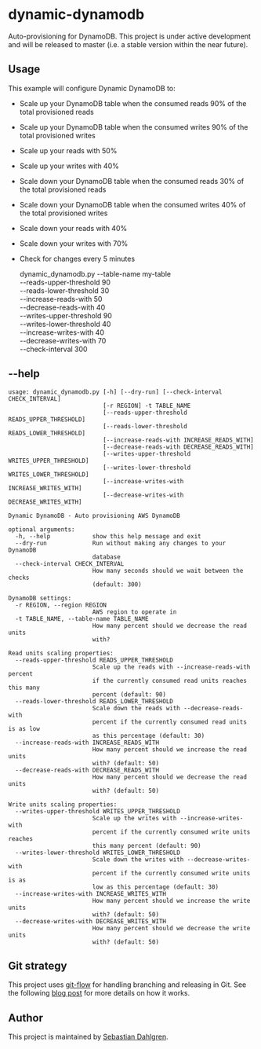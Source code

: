 dynamic-dynamodb
================

Auto-provisioning for DynamoDB. This project is under active development and will be released to master (i.e. a stable version within the near future).

Usage
-----

This example will configure Dynamic DynamoDB to:
- Scale up your DynamoDB table when the consumed reads 90% of the total provisioned reads
- Scale up your DynamoDB table when the consumed writes 90% of the total provisioned writes
- Scale up your reads with 50%
- Scale up your writes with 40%
- Scale down your DynamoDB table when the consumed reads 30% of the total provisioned reads
- Scale down your DynamoDB table when the consumed writes 40% of the total provisioned writes
- Scale down your reads with 40%
- Scale down your writes with 70%
- Check for changes every 5 minutes


    dynamic_dynamodb.py --table-name my-table \
                        --reads-upper-threshold 90 \
                        --reads-lower-threshold 30 \
                        --increase-reads-with 50 \
                        --decrease-reads-with 40 \
                        --writes-upper-threshold 90 \
                        --writes-lower-threshold 40 \
                        --increase-writes-with 40 \
                        --decrease-writes-with 70 \
                        --check-interval 300

--help
------

    usage: dynamic_dynamodb.py [-h] [--dry-run] [--check-interval CHECK_INTERVAL]
                               [-r REGION] -t TABLE_NAME
                               [--reads-upper-threshold READS_UPPER_THRESHOLD]
                               [--reads-lower-threshold READS_LOWER_THRESHOLD]
                               [--increase-reads-with INCREASE_READS_WITH]
                               [--decrease-reads-with DECREASE_READS_WITH]
                               [--writes-upper-threshold WRITES_UPPER_THRESHOLD]
                               [--writes-lower-threshold WRITES_LOWER_THRESHOLD]
                               [--increase-writes-with INCREASE_WRITES_WITH]
                               [--decrease-writes-with DECREASE_WRITES_WITH]

    Dynamic DynamoDB - Auto provisioning AWS DynamoDB

    optional arguments:
      -h, --help            show this help message and exit
      --dry-run             Run without making any changes to your DynamoDB
                            database
      --check-interval CHECK_INTERVAL
                            How many seconds should we wait between the checks
                            (default: 300)

    DynamoDB settings:
      -r REGION, --region REGION
                            AWS region to operate in
      -t TABLE_NAME, --table-name TABLE_NAME
                            How many percent should we decrease the read units
                            with?

    Read units scaling properties:
      --reads-upper-threshold READS_UPPER_THRESHOLD
                            Scale up the reads with --increase-reads-with percent
                            if the currently consumed read units reaches this many
                            percent (default: 90)
      --reads-lower-threshold READS_LOWER_THRESHOLD
                            Scale down the reads with --decrease-reads-with
                            percent if the currently consumed read units is as low
                            as this percentage (default: 30)
      --increase-reads-with INCREASE_READS_WITH
                            How many percent should we increase the read units
                            with? (default: 50)
      --decrease-reads-with DECREASE_READS_WITH
                            How many percent should we decrease the read units
                            with? (default: 50)

    Write units scaling properties:
      --writes-upper-threshold WRITES_UPPER_THRESHOLD
                            Scale up the writes with --increase-writes-with
                            percent if the currently consumed write units reaches
                            this many percent (default: 90)
      --writes-lower-threshold WRITES_LOWER_THRESHOLD
                            Scale down the writes with --decrease-writes-with
                            percent if the currently consumed write units is as
                            low as this percentage (default: 30)
      --increase-writes-with INCREASE_WRITES_WITH
                            How many percent should we increase the write units
                            with? (default: 50)
      --decrease-writes-with DECREASE_WRITES_WITH
                            How many percent should we decrease the write units
                            with? (default: 50)

Git strategy
------------

This project uses [git-flow](https://github.com/nvie/gitflow) for handling branching and releasing in Git. See the following [blog post](http://nvie.com/posts/a-successful-git-branching-model/) for more details on how it works.

Author
------

This project is maintained by [Sebastian Dahlgren](http://www.sebastiandahlgren.se).
